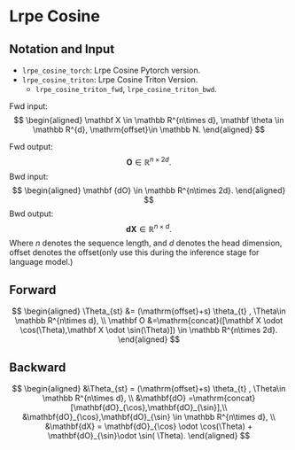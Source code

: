 # Lrpe Cosine

## Notation and Input

- `lrpe_cosine_torch`: Lrpe Cosine Pytorch version.
- `lrpe_cosine_triton`: Lrpe Cosine Triton Version.
  - `lrpe_cosine_triton_fwd`, `lrpe_cosine_triton_bwd`.



Fwd input:
$$
\begin{aligned}
\mathbf X \in \mathbb R^{n\times d}, \mathbf \theta \in \mathbb R^{d},
\mathrm{offset}\in \mathbb N.
\end{aligned}
$$

Fwd output:
$$
\mathbf O\in \mathbb R^{n\times 2d}.
$$
Bwd input:
$$
\begin{aligned}
\mathbf {dO} \in \mathbb R^{n\times 2d}.
\end{aligned}
$$
Bwd output:
$$
\mathbf {dX}\in \mathbb R^{n\times d}.
$$
Where $n$ denotes the sequence length, and $d$ denotes the head dimension, $\mathrm{offset}$ denotes the offset(only use this during the inference stage for language model.)



## Forward

$$
\begin{aligned}
\Theta_{st} &= (\mathrm{offset}+s) \theta_{t} , \Theta\in \mathbb R^{n\times d}, \\
\mathbf O &=\mathrm{concat}([\mathbf X  \odot \cos(\Theta),\mathbf X  \odot  \sin(\Theta)])
\in \mathbb R^{n\times 2d}.
\end{aligned}
$$



## Backward

$$
\begin{aligned}
&\Theta_{st} = (\mathrm{offset}+s) \theta_{t} , \Theta\in \mathbb R^{n\times d}, \\
&\mathbf{dO} =\mathrm{concat}[\mathbf{dO}_{\cos},\mathbf{dO}_{\sin}],\\
&\mathbf{dO}_{\cos},\mathbf{dO}_{\sin} \in \mathbb R^{n\times d},  \\
&\mathbf{dX} = \mathbf{dO}_{\cos} \odot \cos(\Theta) + \mathbf{dO}_{\sin}\odot \sin( \Theta).
\end{aligned}
$$
